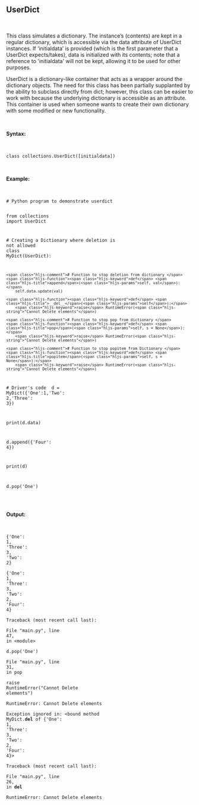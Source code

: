 <div _ngcontent-serverapp-c231="" class="note-body"><div _ngcontent-serverapp-c231="" class="body-text"><h2><strong>UserDict</strong></h2><p>&nbsp;</p><p>This class simulates a dictionary. The instance’s (contents) are kept in a regular dictionary, which is accessible via the data attribute of UserDict instances. If ‘initialdata’ is provided (which is the first parameter that a UserDict expects/takes), data is initialized with its contents; note that a reference to 'initialdata' will not be kept, allowing it to be used for other purposes.</p><p>UserDict is a dictionary-like container that acts as a wrapper around the dictionary objects. The need for this class has been partially supplanted by the ability to subclass directly from dict; however, this class can be easier to work with because the underlying dictionary is accessible as an attribute. This container is used when someone wants to create their own dictionary with some modified or new functionality.</p><p>&nbsp;</p><p><strong>Syntax:</strong></p><p>&nbsp;</p><pre><code class="language-python hljs"><span class="hljs-class"><span class="hljs-keyword">class</span> <span class="hljs-title">collections</span>.<span class="hljs-title">UserDict</span>(<span class="hljs-params">[initialdata]</span>)</span></code></pre><p>&nbsp;</p><p><strong>Example:</strong></p><p>&nbsp;</p><pre><code class="language-python hljs"><span class="hljs-comment"># Python program to demonstrate userdict </span>

<span class="hljs-keyword">from</span> collections <span class="hljs-keyword">import</span> UserDict 

<span class="hljs-comment"># Creating a Dictionary where deletion is not allowed </span>
<span class="hljs-class"><span class="hljs-keyword">class</span> <span class="hljs-title">MyDict</span>(<span class="hljs-params">UserDict</span>):</span> 

	<span class="hljs-comment"># Function to stop deletion from dictionary </span>
	<span class="hljs-function"><span class="hljs-keyword">def</span> <span class="hljs-title">append</span>(<span class="hljs-params">self, val</span>):</span>
	    self.data.update(val)
	
	<span class="hljs-function"><span class="hljs-keyword">def</span> <span class="hljs-title">__del__</span>(<span class="hljs-params">self</span>):</span> 
		<span class="hljs-keyword">raise</span> RuntimeError(<span class="hljs-string">"Cannot Delete elements"</span>) 

	<span class="hljs-comment"># Function to stop pop from dictionary </span>
	<span class="hljs-function"><span class="hljs-keyword">def</span> <span class="hljs-title">pop</span>(<span class="hljs-params">self, s = None</span>):</span> 
		<span class="hljs-keyword">raise</span> RuntimeError(<span class="hljs-string">"Cannot Delete elements"</span>) 

	<span class="hljs-comment"># Function to stop popitem from Dictionary </span>
	<span class="hljs-function"><span class="hljs-keyword">def</span> <span class="hljs-title">popitem</span>(<span class="hljs-params">self, s = None</span>):</span> 
		<span class="hljs-keyword">raise</span> RuntimeError(<span class="hljs-string">"Cannot Delete elements"</span>) 

<span class="hljs-comment"># Driver's code </span>
d = MyDict({<span class="hljs-string">'One'</span>:<span class="hljs-number">1</span>,<span class="hljs-string">'Two'</span>: <span class="hljs-number">2</span>,<span class="hljs-string">'Three'</span>: <span class="hljs-number">3</span>}) 

print(d.data)

d.append({<span class="hljs-string">'Four'</span>: <span class="hljs-number">4</span>})

print(d)

d.pop(<span class="hljs-string">'One'</span>)</code></pre><p>&nbsp;</p><p><strong>Output:</strong></p><p>&nbsp;</p><pre><code class="language-python hljs">{<span class="hljs-string">'One'</span>: <span class="hljs-number">1</span>, <span class="hljs-string">'Three'</span>: <span class="hljs-number">3</span>, <span class="hljs-string">'Two'</span>: <span class="hljs-number">2</span>}                                                                                            
{<span class="hljs-string">'One'</span>: <span class="hljs-number">1</span>, <span class="hljs-string">'Three'</span>: <span class="hljs-number">3</span>, <span class="hljs-string">'Two'</span>: <span class="hljs-number">2</span>, <span class="hljs-string">'Four'</span>: <span class="hljs-number">4</span>}                                                                                 
Traceback (most recent call last):                                                                                          
  File <span class="hljs-string">"main.py"</span>, line <span class="hljs-number">47</span>, <span class="hljs-keyword">in</span> &lt;module&gt;                                                                                      
    d.pop(<span class="hljs-string">'One'</span>)                                                                                                            
  File <span class="hljs-string">"main.py"</span>, line <span class="hljs-number">31</span>, <span class="hljs-keyword">in</span> pop                                                                                           
    <span class="hljs-keyword">raise</span> RuntimeError(<span class="hljs-string">"Cannot Delete elements"</span>)                                                                            
RuntimeError: Cannot Delete elements                                                                                        
Exception ignored <span class="hljs-keyword">in</span>: &lt;bound method MyDict.__del__ of {<span class="hljs-string">'One'</span>: <span class="hljs-number">1</span>, <span class="hljs-string">'Three'</span>: <span class="hljs-number">3</span>, <span class="hljs-string">'Two'</span>: <span class="hljs-number">2</span>, <span class="hljs-string">'Four'</span>: <span class="hljs-number">4</span>}&gt;                          
Traceback (most recent call last):                                                                                          
  File <span class="hljs-string">"main.py"</span>, line <span class="hljs-number">26</span>, <span class="hljs-keyword">in</span> __del__                                                                                       
RuntimeError: Cannot Delete elements</code></pre></div></div>